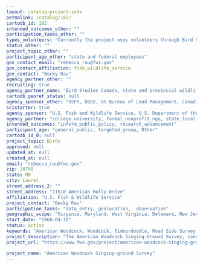 ```yaml
---
layout: catalog-project-indv
permalink: /catalog/182/
cartodb_id: 182
intended_outcomes_other: ""
participation_tasks_other: ""
types_volunteers: "Currently the project uses volunteers through Bird Studies Canada in Ontario.  We also use volunteers in Quebec.  There might be opportunities in the future for volunteers in the states, but for the most part we rely on state and governmental employees to conduct these surveys."
status_other: ""
project_topic_other: ""
participant_age_other: "state and federal employees"
gov_contact_email: "rebecca_rau@fws.gov"
gov_contact_affiliation: fish_wildlife_service
gov_contact: "Becky Rau"
agency_partner_other: ""
recruiting: true
agency_partner_name: "Bird Studies Canada, state and provincial wildlife agencies"
cartodb_georef_status: null
agency_sponsor_other: "USFS, USGS, US Bureau of Land Management, Canadian Wildlife Service"
scistarter: true
agency_sponsor: "U.S. Fish and Wildlife Service, U.S. Department of the Interior (DOI), National Park Service (NPS), U.S. Department of Agriculture"
agency_partner: "college_university, formal_nonprofit_ngo, state_local_govermment"
intended_outcomes: "inform_public_policy, research_advancement"
participant_age: "general_public, targeted_group, Other"
cartodb_id_0: null
project_topic: Birds
approved: null
updated_at: null
created_at: null
email: "rebecca_rau@fws.gov"
zip: 20708
state: MD
city: Laurel
street_address_2: ""
street_address: "11510 American Holly Drive"
affiliation: "U.S. Fish & Wildlife Service"
project_contact: "Becky Rau"
participation_tasks: "data_entry, geolocation,  observation"
geographic_scope: "Virginia, Maryland, West Virginia, Delaware, New Jersey, Pennsylvania, Ohio, Indiana, Illinois, Ohio, New York, Minnesota, Wisconsin, Michigan, Maine, Vermont, New Hampshire, Massachusetts, Connecticut, Rhode Island, Ontario, Manitoba, Quebec, New Brunswick, Nova Scotia, Prince Edward Island"
start_date: "1968-04-10"
status: active
keywords: "American Woodcock, Woodcock, Timberdoodle, Road Side Survey, Singing Ground Survey, Annual Survey, Count data, Route Level, Regional, Management Regions, United States, Canada, Maritime Provinces, Northeast States, Canadian Wildlife Service, United States Fish and Wildlife Service, State Wildlife Agencies, Bird Studies Canada, Courtship Display, Peent, Breeding Call, Population Indices, Index, Breeding Range, Atlantic Flyway, Mississippi Flyway, Virginia, Maryland, West Virginia, Delaware, New Jersey, Pennsylvania, Ohio, Indiana, Illinois, Ohio, New York, Minnesota, Wisconsin, Michigan, Maine, Vermont, New Hampshire, Massachusetts, Connecticut, Rhode Island, Ontario, Manitoba, Quebec, New Brunswick, Nova Scotia, Prince Edward Island"
project_description: "The American Woodcock Singing-Ground Survey, conducted by the U.S. Fish and Wildlife Service, exploits the conspicuous courtship display of the male woodcock. The survey consists of numerous routes in the eastern half of the U.S. and Canada, which are surveyed in the spring. Counts of singing male woodcock along the routes provide an index to woodcock abundance, and are used to estimate woodcock population trends for states, provinces, management regions, and the continent. The survey is the major source of information considered in the annual setting of woodcock hunting seasons. The Singing-ground survey, in its present form, began in 1968 and has continued once a year to present day. There are approximately 1,500 Singing-ground Survey routes randomly placed throughout the heart of the woodcock breeding range in Canada and the United States. These routes were placed across the landscape, covering all habitat types. It is one of three surveys used to monitor woodcock population status in North America and it provides managers with an index to the relative woodcock population size. The survey takes advantage of the conspicuous breeding call of male American woodcock that can best be described as a “peent.”"
project_url: "https://www.fws.gov/project/american-woodcock-singing-ground-survey"

project_name: "American Woodcock Singing-ground Survey"
---
```

